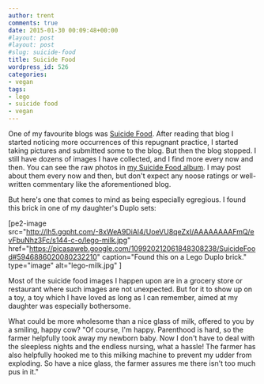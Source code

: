 ```yaml
---
author: trent
comments: true
date: 2015-01-30 00:09:48+00:00
#layout: post
#layout: post
#slug: suicide-food
title: Suicide Food
wordpress_id: 526
categories:
- vegan
tags:
- lego
- suicide food
- vegan
---
```


One of my favourite blogs was [Suicide Food](http://suicidefood.blogspot.com/). After reading that blog I started noticing more occurrences of this repugnant practice, I started taking pictures and submitted some to the blog. But then the blog stopped. I still have dozens of images I have collected, and I find more every now and then. You can see the raw photos in [my Suicide Food album](https://plus.google.com/photos/109920212061848308238/albums/5555701878508614625). I may post about them every now and then, but don't expect any noose ratings or well-written commentary like the aforementioned blog.

But here's one that comes to mind as being especially egregious. I found this brick in one of my daughter's Duplo sets:

[pe2-image src="http://lh5.ggpht.com/-8xWeA9DiAl4/UoeVU8qeZxI/AAAAAAAAFmQ/evFbuNhz3Fc/s144-c-o/lego-milk.jpg" href="https://picasaweb.google.com/109920212061848308238/SuicideFood#5946886020080232210" caption="Found this on a Lego Duplo brick." type="image" alt="lego-milk.jpg" ]

Most of the suicide food images I happen upon are in a grocery store or restaurant where such images are not unexpected. But for it to show up on a toy, a toy which I have loved as long as I can remember, aimed at my daughter was especially bothersome.

What could be more wholesome than a nice glass of milk, offered to you by a smiling, happy cow? "Of course, I'm happy. Parenthood is hard, so the farmer helpfully took away my newborn baby. Now I don't have to deal with the sleepless nights and the endless nursing, what a hassle! The farmer has also helpfully hooked me to this milking machine to prevent my udder from exploding. So have a nice glass, the farmer assures me there isn't too much pus in it."
